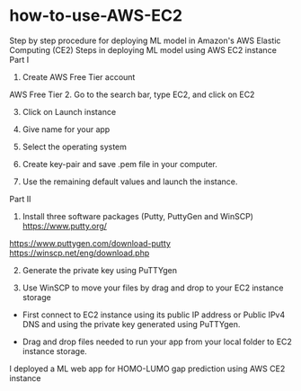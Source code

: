 # how-to-use-AWS-EC2
Step by step procedure for deploying ML model in Amazon's AWS Elastic Computing (CE2)
Steps in deploying ML model using AWS EC2 instance
Part I
1.	Create AWS Free Tier account 
 
AWS Free Tier
2.	Go to the search bar, type EC2, and click on EC2
 

3.	Click on Launch instance
 
4.	Give name for your app
 

5.	Select the operating system
 
 
 

6.	Create key-pair and save .pem file in your computer.
 
 
7.	Use the remaining default values and launch the instance.
 
Part II
1.	Install three software packages (Putty, PuttyGen and WinSCP)
https://www.putty.org/
 
https://www.puttygen.com/download-putty 
https://winscp.net/eng/download.php
 
2.	 Generate the private key using PuTTYgen
 
3.	Use WinSCP to move your files by drag and drop to your EC2 instance storage
-	First connect to EC2 instance using its public IP address or Public IPv4 DNS and using the private key generated using PuTTYgen.
 
-	Drag and drop files needed to run your app from your local folder to EC2 instance storage.
 

I deployed a ML web app for HOMO-LUMO gap prediction using AWS CE2 instance
   
 







